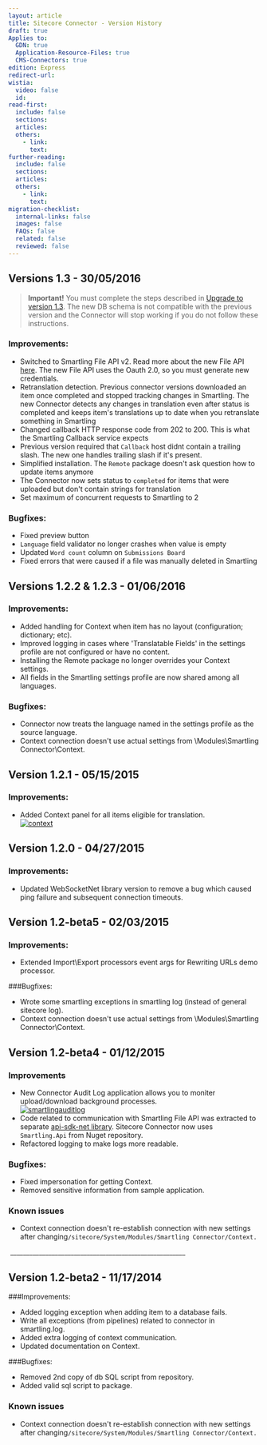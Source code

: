 ```yaml
---
layout: article
title: Sitecore Connector - Version History
draft: true
Applies to:
  GDN: true
  Application-Resource-Files: true
  CMS-Connectors: true
edition: Express
redirect-url:
wistia:
  video: false
  id:
read-first:
  include: false
  sections:
  articles:
  others:
    - link:
      text:
further-reading:
  include: false
  sections:
  articles:
  others:
    - link:
      text:
migration-checklist:
  internal-links: false
  images: false
  FAQs: false
  related: false
  reviewed: false
---
```

## Versions 1.3 - 30/05/2016

> **Important!** You must complete the steps described in [Upgrade to version 1.3](). The new DB schema is not compatible with the previous version and the Connector will stop working if you do not follow these instructions.

### Improvements:

*   Switched to Smartling File API v2\. Read more about the new File API [here](http://docs.smartling.com/pages/API/v2/New-in-v2/). The new File API uses the Oauth 2.0, so you must generate new credentials.
*   Retranslation detection. Previous connector versions downloaded an item once completed and stopped tracking changes in Smartling. The new Connector detects any changes in translation even after status is completed and keeps item's translations up to date when you retranslate something in Smartling
*   Changed callback HTTP response code from 202 to 200\. This is what the Smartling Callback service expects
*   Previous version required that `Callback` host didnt contain a trailing slash. The new one handles trailing slash if it's present.
*   Simplified installation. The `Remote` package doesn't ask question how to update items anymore
*   The Connector now sets status to `completed` for items that were uploaded but don't contain strings for translation
*   Set maximum of concurrent requests to Smartling to 2

### Bugfixes:

*   Fixed preview button
*   `Language` field validator no longer crashes when value is empty
*   Updated `Word count` column on `Submissions Board`
*   Fixed errors that were caused if a file was manually deleted in Smartling

## Versions 1.2.2 & 1.2.3 - 01/06/2016

### Improvements:

*   Added handling for Context when item has no layout (configuration; dictionary; etc).
*   Improved logging in cases where 'Translatable Fields' in the settings profile are not configured or have no content.
*   Installing the Remote package no longer overrides your Context settings.
*   All fields in the Smartling settings profile are now shared among all languages.

### Bugfixes:

*   Connector now treats the language named in the settings profile as the source language.
*   Context connection doesn't use actual settings from \Modules\Smartling Connector\Context.

## Version 1.2.1 - 05/15/2015

### Improvements:

*   Added Context panel for all items eligible for translation.  
    [![context](https://cloud.githubusercontent.com/assets/1511122/7654170/b37b73ee-fb23-11e4-9ccc-d3f752ddcb03.png)](https://cloud.githubusercontent.com/assets/1511122/7654170/b37b73ee-fb23-11e4-9ccc-d3f752ddcb03.png)

## Version 1.2.0 - 04/27/2015

### Improvements:

*   Updated WebSocketNet library version to remove a bug which caused ping failure and subsequent connection timeouts.

## Version 1.2-beta5 - 02/03/2015

### Improvements:

*   Extended Import\Export processors event args for Rewriting URLs demo processor.

###Bugfixes:

*   Wrote some smartling exceptions in smartling log (instead of general sitecore log).
*   Context connection doesn't use actual settings from \Modules\Smartling Connector\Context.

## Version 1.2-beta4 - 01/12/2015

### Improvements

*   New Connector Audit Log application allows you to moniter upload/download background processes.  
    [![smartlingauditlog](https://cloud.githubusercontent.com/assets/1511122/5736190/8b33aaf2-9bdb-11e4-93fa-de837fc8559d.png)](https://cloud.githubusercontent.com/assets/1511122/5736190/8b33aaf2-9bdb-11e4-93fa-de837fc8559d.png)
*   Code related to communication with Smartling File API was extracted to separate [api-sdk-net library](https://github.com/Smartling/api-sdk-net). Sitecore Connector now uses `Smartling.Api` from Nuget repository.
*   Refactored logging to make logs more readable.

### Bugfixes:

*   Fixed impersonation for getting Context.
*   Removed sensitive information from sample application.

### Known issues

*   Context connection doesn't re-establish connection with new settings after changing`/sitecore/System/Modules/Smartling Connector/Context.`

 _______________________________________________________ 

## Version 1.2-beta2 - 11/17/2014

###Improvements:

*   Added logging exception when adding item to a database fails.
*   Write all exceptions (from pipelines) related to connector in smartling.log.
*   Added extra logging of context communication.
*   Updated documentation on Context.

###Bugfixes:

*   Removed 2nd copy of db SQL script from repository.
*   Added valid sql script to package.

### Known issues

*   Context connection doesn't re-establish connection with new settings after changing`/sitecore/System/Modules/Smartling Connector/Context.`
